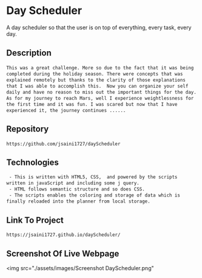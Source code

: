 # Day Scheduler
A day scheduler so that the user is on top of everything, every task, every day.

## Description
```
This was a great challenge. More so due to the fact that it was being completed during the holiday season. There were concepts that was explained remotely but thanks to the clarity of those explanations that I was able to accomplish this.  Now you can organize your self daily and have no reason to miss out the important things for the day. As for my journey to reach Mars, well I experience weightlessness for the first time and it was fun. I was scared but now that I have experienced it, the journey continues ......
```


## Repository
```
https://github.com/jsaini1727/dayScheduler

```

## Technologies
```
 - This is written with HTML5, CSS,  and powered by the scripts written in javaScript and including some j query.
 - HTML follows semantic structure and so does CSS.
 - The scripts enables the coloring and storage of data which is finally reloaded into the planner from local storage.
```

## Link To Project
```
https://jsaini1727.github.io/dayScheduler/

```
## Screenshot Of Live Webpage

<img src="./assets/images/Screenshot DayScheduler.png"







